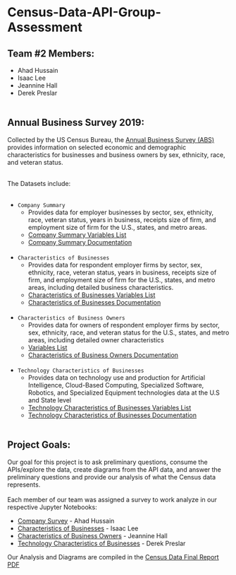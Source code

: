 # Census-Data-API-Group-Assessment
## Team #2 Members:
* Ahad Hussain
* Isaac Lee
* Jeannine Hall
* Derek Preslar
<br/><br/>
## Annual Business Survey 2019:
Collected by the US Census Bureau, the [Annual Business Survey (ABS)](https://www.census.gov/data/developers/data-sets/abs.2019.html) provides information on selected economic and demographic characteristics for businesses and business owners by sex, ethnicity, race, and veteran status.<br/><br/>

The Datasets include:
<br/><br/>
* `Company Summary` 
  * Provides data for employer businesses by sector, sex, ethnicity, race, veteran status, years in business, receipts size of firm, and employment size of firm for the U.S., states, and metro areas. 
  * [Company Summary Variables List](https://api.census.gov/data/2019/abscs/variables.html)
  * [Company Summary Documentation](https://www2.census.gov/programs-surveys/abs/technical-documentation/api/API2019-company-summary-1-26-2021.pdf)<br/><br/>
* `Characteristics of Businesses`
  * Provides data for respondent employer firms by sector, sex, ethnicity, race, veteran status, years in business, receipts size of firm, and employment size of firm for the U.S., states, and metro areas, including detailed business characteristics.
  * [Characteristics of Businesses Variables List](https://api.census.gov/data/2019/abscb/variables.html) 
  * [Characteristics of Businesses Documentation](https://www2.census.gov/programs-surveys/abs/technical-documentation/api/ABS_API_CB-1-26-2021.pdf) <br/><br/>
* `Characteristics of Business Owners`
  * Provides data for owners of respondent employer firms by sector, sex, ethnicity, race, and veteran status for the U.S., states, and metro areas, including detailed owner characteristics
  * [Variables List](https://api.census.gov/data/2019/abscbo/variables.html)
  * [Characteristics of Business Owners Documentation](https://www2.census.gov/programs-surveys/abs/technical-documentation/api/ABS_API_CB-1-26-2021.pdf) <br/><br/>
* `Technology Characteristics of Businesses`
  * Provides data on technology use and production for Artificial Intelligence, Cloud-Based Computing, Specialized Software, Robotics, and Specialized Equipment technologies data at the U.S and State level 
  * [Technology Characteristics of Businesses Variables List](https://api.census.gov/data/2018/abstcb/variables.html)
  * [Technology Characteristics of Businesses Documentation](https://www2.census.gov/programs-surveys/abs/technical-documentation/api/ABS_API_TCB-2-9-2021.pdf)<br/><br/>

## Project Goals:
Our goal for this project is to ask preliminary questions, consume the APIs/explore the data, create diagrams from the API data, and answer the preliminary questions and provide our analysis of what the Census data represents.<br/><br/>
Each member of our team was assigned a survey to work analyze in our respective Jupyter Notebooks:
* [Company Survey](https://github.com/ahadh762/Census-Data-API-Group-Exercise/blob/master/company_summary.ipynb) - Ahad Hussain
* [Characteristics of Businesses](https://github.com/ahadh762/Census-Data-API-Group-Exercise/blob/master/characteristics_of_business.ipynb) - Isaac Lee
* [Characteristics of Business Owners](https://github.com/ahadh762/Census-Data-API-Group-Exercise/blob/master/characteristics_of_owners.ipynb) - Jeannine Hall
* [Technology Characteristics of Businesses](https://github.com/ahadh762/Census-Data-API-Group-Exercise/blob/master/technology_characteristics.ipynb) - Derek Preslar

Our Analysis and Diagrams are compiled in the [Census Data Final Report PDF](https://github.com/ahadh762/Census-Data-API-Group-Exercise/blob/master/Census%20Data%20Final%20Report.pdf)
